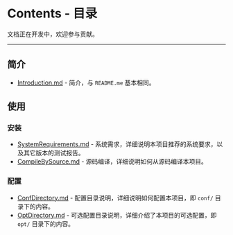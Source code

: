 # Contents - 目录

文档正在开发中，欢迎参与贡献。

--- 

## 简介

- [Introduction.md](./Introduction.md) - 简介，与 `README.me` 基本相同。

## 使用

### 安装

- [SystemRequirements.md](./SystemRequirements.md) - 系统需求，详细说明本项目推荐的系统要求，以及其它版本的测试报告。
- [CompileBySource.md](./CompileBySource.md) - 源码编译，详细说明如何从源码编译本项目。

### 配置

- [ConfDirectory.md](./ConfDirectory.md) - 配置目录说明，详细说明如何配置本项目，即 `conf/` 目录下的内容。
- [OptDirectory.md](./OptDirectory.md) - 可选配置目录说明，详细介绍了本项目的可选配置，即 `opt/` 目录下的内容。

